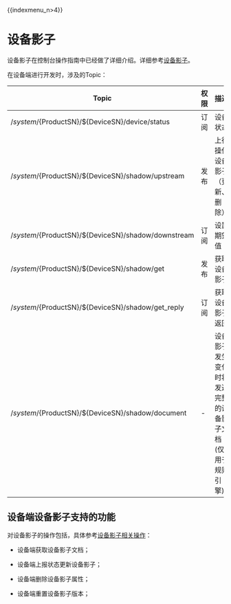 {{indexmenu_n>4}}

# 设备影子

设备影子在控制台操作指南中已经做了详细介绍。详细参考[设备影子](../console_guide/device_shadow/waht_is_deviceshadow)。

在设备端进行开发时，涉及的Topic：

|Topic|权限|描述|
|---|---|---|
|/$system/${ProductSN}/${DeviceSN}/device/status|订阅|设备状态|
|/$system/${ProductSN}/${DeviceSN}/shadow/upstream |发布|上行操作设备影子（更新、删除）|
|/$system/${ProductSN}/${DeviceSN}/shadow/downstream | 订阅| 设置期望值|
|/$system/${ProductSN}/${DeviceSN}/shadow/get|发布|获取设备影子|
|/$system/${ProductSN}/${DeviceSN}/shadow/get_reply|订阅|获取设备影子返回|
|/$system/${ProductSN}/${DeviceSN}/shadow/document|-|设备影子发生变化时将发送完整的设备影子文档(仅用于规则引擎)|



## 设备端设备影子支持的功能

对设备影子的操作包括，具体参考[设备影子相关操作](../console_guide/device_shadow/operation_guide)：

- 设备端获取设备影子文档；

- 设备端上报状态更新设备影子；

- 设备端删除设备影子属性；

- 设备端重置设备影子版本；

